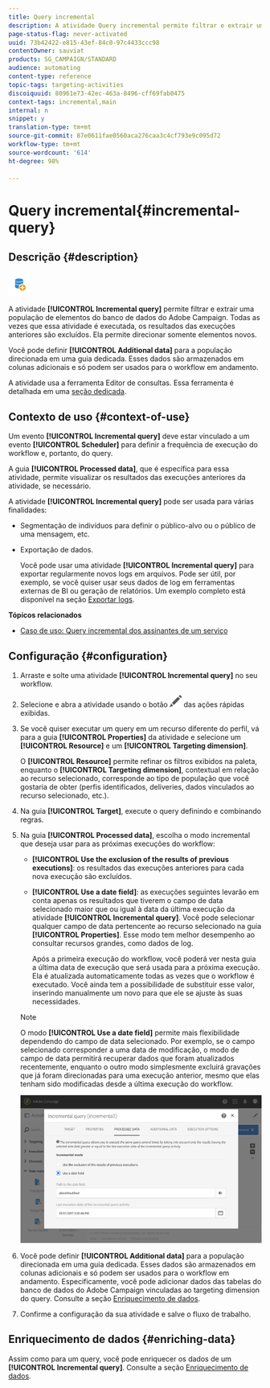 ```yaml
---
title: Query incremental
description: A atividade Query incremental permite filtrar e extrair uma população de elementos do banco de dados do Adobe Campaign.
page-status-flag: never-activated
uuid: 73b42422-e815-43ef-84c0-97c4433ccc98
contentOwner: sauviat
products: SG_CAMPAIGN/STANDARD
audience: automating
content-type: reference
topic-tags: targeting-activities
discoiquuid: 80961e73-42ec-463a-8496-cff69fab0475
context-tags: incremental,main
internal: n
snippet: y
translation-type: tm+mt
source-git-commit: 87e0611fae0560aca276caa3c4cf793e9c095d72
workflow-type: tm+mt
source-wordcount: '614'
ht-degree: 98%

---
```



# Query incremental{#incremental-query}

## Descrição {#description}

![](assets/incremental.png)

A atividade **[!UICONTROL Incremental query]** permite filtrar e extrair uma população de elementos do banco de dados do Adobe Campaign. Todas as vezes que essa atividade é executada, os resultados das execuções anteriores são excluídos. Ela permite direcionar somente elementos novos.

Você pode definir **[!UICONTROL Additional data]** para a população direcionada em uma guia dedicada. Esses dados são armazenados em colunas adicionais e só podem ser usados para o workflow em andamento.

A atividade usa a ferramenta Editor de consultas. Essa ferramenta é detalhada em uma [seção dedicada](../../automating/using/editing-queries.md#about-query-editor).

## Contexto de uso {#context-of-use}

Um evento **[!UICONTROL Incremental query]** deve estar vinculado a um evento **[!UICONTROL Scheduler]** para definir a frequência de execução do workflow e, portanto, do query.

A guia **[!UICONTROL Processed data]**, que é específica para essa atividade, permite visualizar os resultados das execuções anteriores da atividade, se necessário.

A atividade **[!UICONTROL Incremental query]** pode ser usada para várias finalidades:

* Segmentação de indivíduos para definir o público-alvo ou o público de uma mensagem, etc.

* Exportação de dados.

   Você pode usar uma atividade **[!UICONTROL Incremental query]** para exportar regularmente novos logs em arquivos. Pode ser útil, por exemplo, se você quiser usar seus dados de log em ferramentas externas de BI ou geração de relatórios. Um exemplo completo está disponível na seção [Exportar logs](../../automating/using/exporting-logs.md).

**Tópicos relacionados**

* [Caso de uso: Query incremental dos assinantes de um serviço](../../automating/using/incremental-query-on-subscribers.md)

## Configuração {#configuration}

1. Arraste e solte uma atividade **[!UICONTROL Incremental query]** no seu workflow.
1. Selecione e abra a atividade usando o botão ![](assets/edit_darkgrey-24px.png) das ações rápidas exibidas.
1. Se você quiser executar um query em um recurso diferente do perfil, vá para a guia **[!UICONTROL Properties]** da atividade e selecione um **[!UICONTROL Resource]** e um **[!UICONTROL Targeting dimension]**.

   O **[!UICONTROL Resource]** permite refinar os filtros exibidos na paleta, enquanto o **[!UICONTROL Targeting dimension]**, contextual em relação ao recurso selecionado, corresponde ao tipo de população que você gostaria de obter (perfis identificados, deliveries, dados vinculados ao recurso selecionado, etc.).

1. Na guia **[!UICONTROL Target]**, execute o query definindo e combinando regras.
1. Na guia **[!UICONTROL Processed data]**, escolha o modo incremental que deseja usar para as próximas execuções do workflow:

   * **[!UICONTROL Use the exclusion of the results of previous executions]**: os resultados das execuções anteriores para cada nova execução são excluídos.
   * **[!UICONTROL Use a date field]**: as execuções seguintes levarão em conta apenas os resultados que tiverem o campo de data selecionado maior que ou igual à data da última execução da atividade **[!UICONTROL Incremental query]**. Você pode selecionar qualquer campo de data pertencente ao recurso selecionado na guia **[!UICONTROL Properties]**. Esse modo tem melhor desempenho ao consultar recursos grandes, como dados de log.

      Após a primeira execução do workflow, você poderá ver nesta guia a última data de execução que será usada para a próxima execução. Ela é atualizada automaticamente todas as vezes que o workflow é executado. Você ainda tem a possibilidade de substituir esse valor, inserindo manualmente um novo para que ele se ajuste às suas necessidades.
   >[!NOTE]
   >
   >O modo **[!UICONTROL Use a date field]** permite mais flexibilidade dependendo do campo de data selecionado. Por exemplo, se o campo selecionado corresponder a uma data de modificação, o modo de campo de data permitirá recuperar dados que foram atualizados recentemente, enquanto o outro modo simplesmente excluirá gravações que já foram direcionadas para uma execução anterior, mesmo que elas tenham sido modificadas desde a última execução do workflow.

   ![](assets/incremental_query_usedatefield.png)

1. Você pode definir **[!UICONTROL Additional data]** para a população direcionada em uma guia dedicada. Esses dados são armazenados em colunas adicionais e só podem ser usados para o workflow em andamento. Especificamente, você pode adicionar dados das tabelas do banco de dados do Adobe Campaign vinculadas ao targeting dimension do query. Consulte a seção [Enriquecimento de dados](../../automating/using/query.md#enriching-data).
1. Confirme a configuração da sua atividade e salve o fluxo de trabalho.

## Enriquecimento de dados {#enriching-data}

Assim como para um query, você pode enriquecer os dados de um **[!UICONTROL Incremental query]**. Consulte a seção [Enriquecimento de dados](../../automating/using/query.md#enriching-data).
